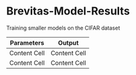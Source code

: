 # Brevitas-Model-Results
Training smaller models on the CIFAR dataset

| Parameters  | Output |
| ------------- | ------------- |
| Content Cell  | Content Cell  |
| Content Cell  | Content Cell  |
